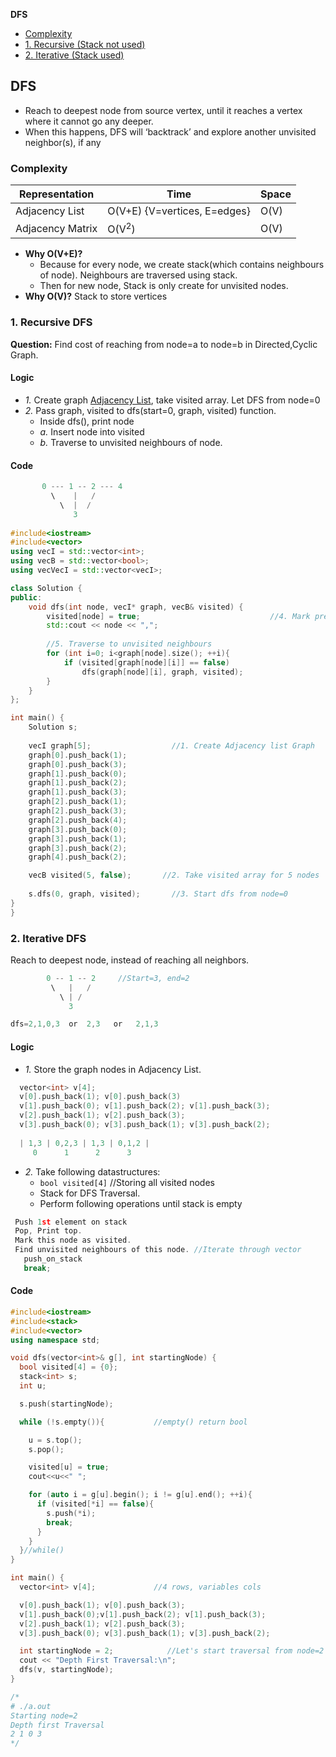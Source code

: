 **DFS**
- [Complexity](#co)
- [1. Recursive (Stack not used)](#rec)
- [2. Iterative (Stack used)](#itr)


## DFS
- Reach to deepest node from source vertex, until it reaches a vertex where it cannot go any deeper.
- When this happens, DFS will ‘backtrack’ and explore another unvisited neighbor(s), if any

<a name=co></a>
### Complexity
|Representation|Time|Space|
|---|---|---|
|Adjacency List|O(V+E) {V=vertices, E=edges}|O(V)|
|Adjacency Matrix|O(V<sup>2</sup>)|O(V)|

- **Why O(V+E)?**
  - Because for every node, we create stack(which contains neighbours of node). Neighbours are traversed using stack.
  - Then for new node, Stack is only create for unvisited nodes.
- **Why O(V)?** Stack to store vertices

<a name=rec></a>
### 1. Recursive DFS
**Question:** Find cost of reaching from node=a to node=b in Directed,Cyclic Graph.
#### Logic
- _1._ Create graph [Adjacency List](/DS_Questions/Data_Structures/Graphs#r), take visited array. Let DFS from node=0
- _2._ Pass graph, visited to dfs(start=0, graph, visited) function.
    - Inside dfs(), print node
    - _a._ Insert node into visited
    - _b._ Traverse to unvisited neighbours of node.
#### Code
```cpp
       0 --- 1 -- 2 --- 4
         \    |   /
           \  |  /
              3
   
#include<iostream>
#include<vector>
using vecI = std::vector<int>;
using vecB = std::vector<bool>;
using vecVecI = std::vector<vecI>;

class Solution {
public:
    void dfs(int node, vecI* graph, vecB& visited) {
        visited[node] = true;                             //4. Mark present node as visited & print
        std::cout << node << ",";
        
        //5. Traverse to unvisited neighbours
        for (int i=0; i<graph[node].size(); ++i){
            if (visited[graph[node][i]] == false)
                dfs(graph[node][i], graph, visited);
        }
    }
};

int main() {
    Solution s;
    
    vecI graph[5];                  //1. Create Adjacency list Graph
    graph[0].push_back(1);
    graph[0].push_back(3);
    graph[1].push_back(0);
    graph[1].push_back(2);
    graph[1].push_back(3);
    graph[2].push_back(1);
    graph[2].push_back(3);
    graph[2].push_back(4);
    graph[3].push_back(0);
    graph[3].push_back(1);
    graph[3].push_back(2);
    graph[4].push_back(2);

    vecB visited(5, false);       //2. Take visited array for 5 nodes
    
    s.dfs(0, graph, visited);       //3. Start dfs from node=0
}
}
```

<a name=itr></a>
### 2. Iterative DFS
Reach to deepest node, instead of reaching all neighbors.
```c
        0 -- 1 -- 2     //Start=3, end=2
         \   |   /
           \ | /
             3

dfs=2,1,0,3  or  2,3   or   2,1,3
```
#### Logic
- *1.* Store the graph nodes in Adjacency List.
```c
  vector<int> v[4];
  v[0].push_back(1); v[0].push_back(3)
  v[1].push_back(0); v[1].push_back(2); v[1].push_back(3);
  v[2].push_back(1); v[2].push_back(3);
  v[3].push_back(0); v[3].push_back(1); v[3].push_back(2);
  
  | 1,3 | 0,2,3 | 1,3 | 0,1,2 |
     0      1      2      3
```
- *2.* Take following datastructures:
  - `bool visited[4]` //Storing all visited nodes
  - Stack for DFS Traversal.
  - Perform following operations until stack is empty
```c
 Push 1st element on stack
 Pop, Print top.
 Mark this node as visited.
 Find unvisited neighbours of this node. //Iterate through vector
   push_on_stack
   break;
```
#### Code
```c++
#include<iostream>
#include<stack>
#include<vector>
using namespace std;

void dfs(vector<int>& g[], int startingNode) {
  bool visited[4] = {0};
  stack<int> s;
  int u;

  s.push(startingNode);

  while (!s.empty()){           //empty() return bool

    u = s.top();         
    s.pop();

    visited[u] = true;
    cout<<u<<" ";

    for (auto i = g[u].begin(); i != g[u].end(); ++i){
      if (visited[*i] == false){
        s.push(*i);
        break;
      }
    }
  }//while()
}

int main() {
  vector<int> v[4];             //4 rows, variables cols

  v[0].push_back(1); v[0].push_back(3);                                 //v[0]={1,3}
  v[1].push_back(0);v[1].push_back(2); v[1].push_back(3);              //v[1]={0,2,3}
  v[2].push_back(1); v[2].push_back(3);                                 //v[2]={1,3}
  v[3].push_back(0); v[3].push_back(1); v[3].push_back(2);              //v[3]={0,1,2}

  int startingNode = 2;            //Let's start traversal from node=2
  cout << "Depth First Traversal:\n";
  dfs(v, startingNode);
}

/*
# ./a.out 
Starting node=2
Depth first Traversal
2 1 0 3
*/
```

